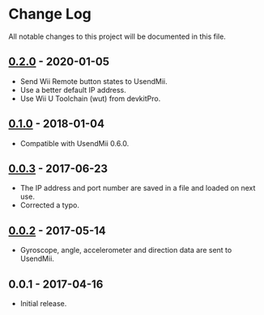 # Change Log
All notable changes to this project will be documented in this file.

## [0.2.0] - 2020-01-05
* Send Wii Remote button states to UsendMii.
* Use a better default IP address.
* Use Wii U Toolchain (wut) from devkitPro.

## [0.1.0] - 2018-01-04
* Compatible with UsendMii 0.6.0.

## [0.0.3] - 2017-06-23
* The IP address and port number are saved in a file and loaded on next use.
* Corrected a typo.

## [0.0.2] - 2017-05-14
* Gyroscope, angle, accelerometer and direction data are sent to UsendMii.

## 0.0.1 - 2017-04-16
* Initial release.

[0.2.0]: https://github.com/Crayon2000/UsendMii-Client/compare/v0.1.0...v0.2.0
[0.1.0]: https://github.com/Crayon2000/UsendMii-Client/compare/v0.0.3...v0.1.0
[0.0.3]: https://github.com/Crayon2000/UsendMii-Client/compare/v0.0.2...v0.0.3
[0.0.2]: https://github.com/Crayon2000/UsendMii-Client/compare/v0.0.1...v0.0.2
